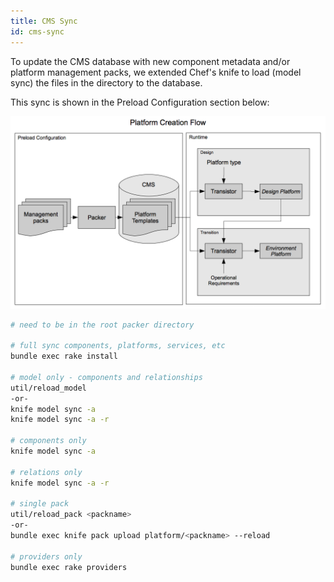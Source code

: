 ```yaml
---
title: CMS Sync
id: cms-sync
---
```


To update the CMS database with new component metadata and/or platform management packs, we extended Chef's knife to load (model sync) the files in the directory to the database.

This sync is shown in the Preload Configuration section below:

![](../../assets/local/images/platform-create-flow.png)

~~~bash
# need to be in the root packer directory

# full sync components, platforms, services, etc
bundle exec rake install

# model only - components and relationships
util/reload_model
-or-
knife model sync -a
knife model sync -a -r

# components only
knife model sync -a

# relations only
knife model sync -a -r

# single pack
util/reload_pack <packname>
-or-
bundle exec knife pack upload platform/<packname> --reload

# providers only
bundle exec rake providers
~~~
